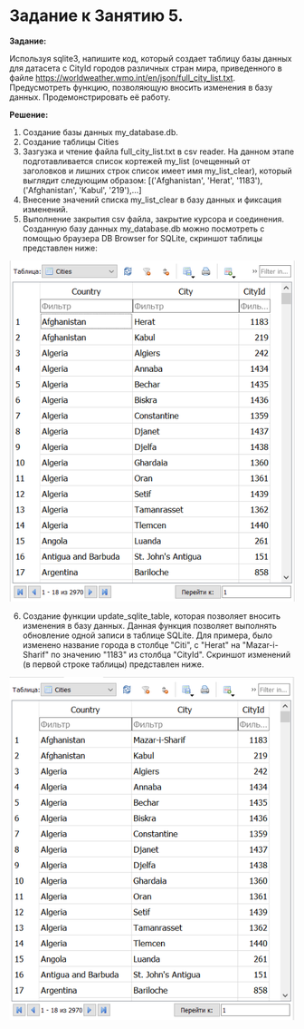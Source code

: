 # Задание к Занятию 5.

**Задание:**

Используя sqlite3, напишите код, который создает таблицу базы данных для датасета с CityId городов различных стран мира, приведенного в файле 
https://worldweather.wmo.int/en/json/full_city_list.txt. Предусмотреть функцию, позволяющую вносить изменения в базу данных. Продемонстрировать её работу.

**Решение:**

1. Создание базы данных my_database.db.
2. Создание таблицы Cities
3. Зазгузка и чтение файла full_city_list.txt в csv reader. 
На данном этапе подготавливается список кортежей my_list (очещенный от заголовков и лишних строк список имеет имя my_list_clear), который выглядит следующим образом:
[('Afghanistan', 'Herat', '1183'), ('Afghanistan', 'Kabul', '219'),...]
4. Внесение значений списка my_list_clear в базу данных и фиксация изменений.
5. Выполнение закрытия csv файла, закрытие курсора и соединения.
Созданную базу данных my_database.db можно посмотреть с помощью браузера DB Browser for SQLite, скриншот таблицы представлен ниже:

![alt text](Screenshot1.PNG)

6. Создание функции update_sqlite_table, которая позволяет вносить изменения в базу данных.
Данная функция позволяет выполнять обновление одной записи в таблице SQLite. Для примера, было изменено название города в столбце "Citi", с "Herat" на "Mazar-i-Sharif" по значению "1183" из столбца "CityId".
Скриншот изменений (в первой строке таблицы) представлен ниже.

![alt text](Screenshot2.PNG)
